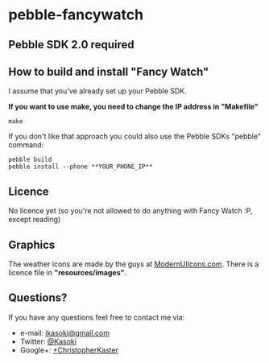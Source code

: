 pebble-fancywatch
===================

## Pebble SDK 2.0 required

## How to build and install "Fancy Watch"

I assume that you've already set up your Pebble SDK.

**If you want to use make, you need to change the IP address in "Makefile"**

	make

If you don't like that approach you could also use the Pebble SDKs "pebble" command:

	pebble build
	pebble install --phone **YOUR_PHONE_IP**

## Licence

No licence yet (so you're not allowed to do anything with Fancy Watch :P, except reading)

## Graphics

The weather icons are made by the guys at [ModernUIIcons.com](http://modernuiicons.com). There is a licence file in **"resources/images"**.

## Questions?

If you have any questions feel free to contact me via:

* e-mail: ikasoki@gmail.com
* Twitter: [@Kasoki](https://twitter.com/Kasoki)
* Google+: [+ChristopherKaster](https://plus.google.com/+ChristopherKaster)